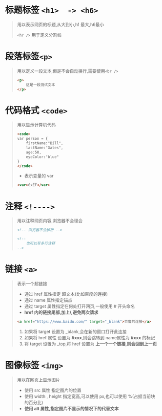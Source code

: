 # 标题标签 ```<h1>  -> <h6>```

>   用以表示网页的标题,从大到小,h1 最大,h6最小
>
>   ```<hr />``` 用于定义分割线

# 段落标签```<p>```

>   用以定义一段文本,但是不会自动换行,需要使用```<br />```
>
>   ```html
>   <p>
>       这是一段测试文本
>   </p>
>   ```

# 代码格式 ```<code>```

>   用以显示计算机代码
>
>   ```html
>   <code>
>   var person = {
>       firstName:"Bill",
>       lastName:"Gates",
>       age:50,
>       eyeColor:"blue"
>   }
>   </code>
>   ```
>
>   *   表示变量的 var
>
>   ```html
>   <var>0xEF</var>
>   ```

# 注释 ```<!---->```

>   用以注释网页内容,浏览器不会理会
>
>   ```html
>   <!-- 浏览器不会解析 -->
>   
>   <!--
>   	也可以写多行注释
>   -->
>   ```

# 链接 ```<a>```

>   表示一个超链接
>
>   *   通过 href 属性指定 超文本(比如百度的连接)
>   *   通过 name 属性指定锚点
>   *   通过 target 属性指定在何处打开网页,一般使用 # 开头命名
>   *   **href 内的链接尾部,加上/,避免两次请求**
>
>   ```html
>   <a href="https://www.baidu.com/" target="_blank">百度的连接</a>
>   ```
>
>   1.  如果将 target 设置为 _blank,会在新的窗口打开此连接
>   2.  如果将 href 属性 设置为 **#xxx**,则会跳转到 name属性为 **#xxx** 的标记
>   3.  将 target 设置为 _top,将 href 设置为 **上一个一个链接,则会回到上一页**

# 图像标签 ```<img>```

>   用以在网页上显示图片
>
>   *   使用 src 属性 指定图片的位置
>   *   使用 width , height 指定宽高,可以使用 px,也可以使用 %(占据当前块的百分比)
>   *   **使用 alt 属性,指定图片不显示的情况下的代替文本**

